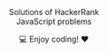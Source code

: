 <center>Solutions of HackerRank <br>JavaScript problems
<br>

:computer: Enjoy coding! :heart: 

</center>
